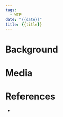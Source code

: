 ```yaml
---
tags:
  - WIP
date: "{{date}}"
title: {{title}}
---
```


# Background

# Media

# References

- 
